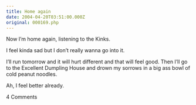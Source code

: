 ```yaml
---
title: Home again
date: 2004-04-20T03:51:00.000Z
original: 000169.php
---
```


Now I’m home again, listening to the Kinks.

I feel kinda sad but I don’t really wanna go into it.

I’ll run tomorrow and it will hurt different and that will feel good. Then I’ll go to the Excellent Dumpling House and drown my sorrows in a big ass bowl of cold peanut noodles.

Ah, I feel better already.

<span class="commentheader">4 Comments</span>

<!-- <div class="commentdivider">
<span class="commentauthorbox">Posted by <a href="mailto&#58;lauren&#64;balthrop&#46;com">Bama</a></span>
<span class="commentdatebox">Monday, April 19, 2004</span>
<span class="commenttimebox">11:56 PM</span>
</div>
<div class="commentbody">send me some cold sesame noodles.

i love you.

p.z i just vomited all over my dress. oh the end of the semester always feels great….all over my clothes</div>

<div class="commentdivider">
<span class="commentauthorbox">Posted by kmley</span>
<span class="commentdatebox">Tuesday, April 20, 2004</span>
<span class="commenttimebox"> 7:00 PM</span>
</div>
<div class="commentbody">we’ll i can attest to this; the boy did hog the entire bowl, but that’s ok. and, if it’s any consolation, we’re much better off now that you’re back.</div>
<div class="commentdivider">
<span class="commentauthorbox">Posted by <a href="mailto&#58;lauren&#64;balthrop&#46;com">Bama</a></span>
<span class="commentdatebox">Wednesday, April 21, 2004</span>
<span class="commenttimebox"> 1:13 PM</span>
</div>
<div class="commentbody">I’ve decided that I want to come on tour with you. I could be your roadie. yippy skippy.</div>
<div class="commentdivider">
<span class="commentauthorbox">Posted by <a href="http://www.pascal.com/cgi-bin/mt/mt-comments.cgi?__mode=red&id=673">rosie</a></span>
<span class="commentdatebox">Wednesday, April 21, 2004</span>
<span class="commenttimebox"> 4:44 PM</span>
</div>
<div class="commentbody">hello pascal… I am going to come to NYC and make you feel better. sorry that I haven’t written you back yet (may this suffice, however public it is. I’ll type something privately later). I’m hoping that your workout will prepare you for ‘lugging my gear’ (just kidding, because actually my gear is so very light). LOVE AND RICE CAKES, rosie</div> -->
